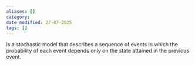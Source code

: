 ```yaml
---
aliases: []
category:
date modified: 27-07-2025
tags: []
---
```

Is a stochastic model that describes a sequence of events in which the probability of each event depends only on the state attained in the previous event.
